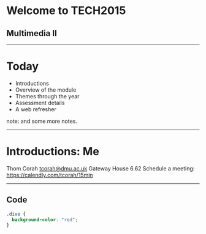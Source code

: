 # Welcome to TECH2015
## Multimedia II

---

# Today

* Introductions  
* Overview of the module  
* Themes through the year 
* Assessment details  
* A web refresher


note: and some more notes.

---

# Introductions: Me

Thom Corah 
tcorah@dmu.ac.uk
Gateway House 6.62
Schedule a meeting: https://calendly.com/tcorah/15min

---

## Code

```css
.dive {
  background-color: "red";
}
```
